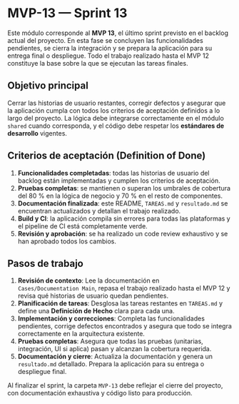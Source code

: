 # MVP-13 — Sprint 13

Este módulo corresponde al **MVP 13**, el último sprint previsto en el
backlog actual del proyecto.  En esta fase se concluyen las funcionalidades
pendientes, se cierra la integración y se prepara la aplicación para su
entrega final o despliegue.  Todo el trabajo realizado hasta el MVP 12
constituye la base sobre la que se ejecutan las tareas finales.

## Objetivo principal

Cerrar las historias de usuario restantes, corregir defectos y asegurar que
la aplicación cumpla con todos los criterios de aceptación definidos a lo
largo del proyecto.  La lógica debe integrarse correctamente en el módulo
`shared` cuando corresponda, y el código debe respetar los
**estándares de desarrollo** vigentes.

## Criterios de aceptación (Definition of Done)

1. **Funcionalidades completadas**: todas las historias de usuario del
   backlog están implementadas y cumplen los criterios de aceptación.
2. **Pruebas completas**: se mantienen o superan los umbrales de cobertura
   del 80 % en la lógica de negocio y 70 % en el resto de componentes.
3. **Documentación finalizada**: este README, `TAREAS.md` y
   `resultado.md` se encuentran actualizados y detallan el trabajo
   realizado.
4. **Build y CI**: la aplicación compila sin errores para todas las
   plataformas y el pipeline de CI está completamente verde.
5. **Revisión y aprobación**: se ha realizado un code review exhaustivo y
   se han aprobado todos los cambios.

## Pasos de trabajo

1. **Revisión de contexto**: Lee la documentación en
   `Cases/Documentation Main`, repasa el trabajo realizado hasta el MVP 12 y
   revisa qué historias de usuario quedan pendientes.
2. **Planificación de tareas**: Desglosa las tareas restantes en `TAREAS.md`
   y define una **Definición de Hecho** clara para cada una.
3. **Implementación y correcciones**: Completa las funcionalidades
   pendientes, corrige defectos encontrados y asegura que todo se integra
   correctamente en la arquitectura existente.
4. **Pruebas completas**: Asegura que todas las pruebas (unitarias,
   integración, UI si aplica) pasan y alcanzan la cobertura requerida.
5. **Documentación y cierre**: Actualiza la documentación y genera un
   `resultado.md` detallado.  Prepara la aplicación para su entrega o
   despliegue final.

Al finalizar el sprint, la carpeta `MVP-13` debe reflejar el cierre del
proyecto, con documentación exhaustiva y código listo para producción.